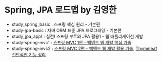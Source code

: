 # Spring, JPA 로드맵 by 김영한

- study_spring_basic : 스프링 핵심 원리 - 기본편
- study-jpa-basic : 자바 ORM 표준 JPA 프로그래밍 - 기본편
- study_jpa_app1 : 실전! 스프링 부트와 JPA 활용1 - 웹 애플리케이션 개발
- study-spring-mvc1 : [스프링 MVC 1편 - 백엔드 웹 개발 핵심 기술](https://github.com/korjun1993/study-spring-jpa/blob/master/docs/Spring-MVC%20동작원리%20정리.md)
- study-spring-mvc2 : [스프링 MVC 2편 - 백엔드 웹 개발 활용 기술](https://github.com/korjun1993/study-spring-jpa/blob/master/docs/Spring-MVC%20동작원리%20정리2.md), [Thymeleaf 전반적인 기능 정리](https://github.com/korjun1993/study-spring-jpa/blob/master/docs/Thymeleaf%20기능%20정리.md#타임리프-특징)